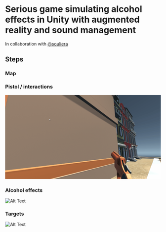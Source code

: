 ﻿# Serious game simulating alcohol effects in Unity with augmented reality and sound management
 In collaboration with [@souliera](https://github.com/souliera)

## Steps
### Map

### Pistol / interactions
![Alt Text](doc/gun.gif)

### Alcohol effects
![Alt Text](https://media.giphy.com/media/WwpJL0CX1k8k6Y5mIQ/giphy.gif)

### Targets
![Alt Text](https://media.giphy.com/media/X7qWbwQ4TfY825wkwl/giphy.gif)
